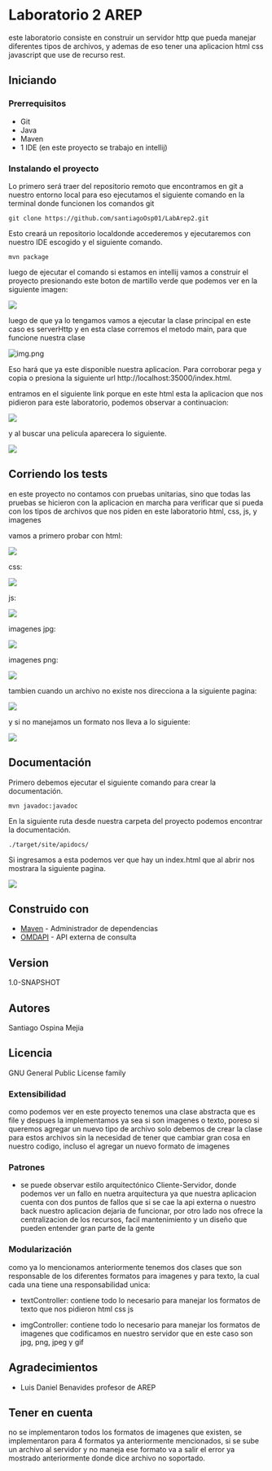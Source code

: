 # Laboratorio 2 AREP
este laboratorio consiste en construir un servidor http que pueda manejar
diferentes tipos de archivos, y ademas de eso tener una aplicacion html css javascript
que use de recurso rest.

## Iniciando

### Prerrequisitos

* Git
* Java
* Maven
* 1 IDE (en este proyecto se trabajo en intellij)

### Instalando el proyecto

Lo primero será traer del repositorio remoto que encontramos en git
a nuestro entorno local para eso ejecutamos el siguiente comando en
la terminal donde funcionen los comandos git

```
git clone https://github.com/santiagoOsp01/LabArep2.git
```

Esto creará un repositorio localdonde accederemos y ejecutaremos 
con nuestro IDE escogido y el siguiente comando.

```
mvn package
```

luego de ejecutar el comando si estamos en intellij vamos a construir el proyecto presionando 
este boton de martillo verde que podemos ver en la siguiente imagen:

![](photos/img12.png)

luego de que ya lo tengamos vamos a ejecutar la clase principal en este caso es serverHttp
y en esta clase corremos el metodo main, para que funcione nuestra clase

![img.png](photos/img.png)

Eso hará que ya este disponible nuestra aplicacion. Para corroborar pega y copia o presiona
la siguiente url http://localhost:35000/index.html.

entramos en el siguiente link porque en este html esta la aplicacion que nos pidieron
para este laboratorio, podemos observar a continuacion:

![](photos/img_1.png)

y al buscar una pelicula aparecera lo siguiente.

![](photos/img_2.png)

## Corriendo los tests

en este proyecto no contamos con pruebas unitarias, sino que todas las pruebas
se hicieron con la aplicacion en marcha para verificar que si pueda con los
tipos de archivos que nos piden en este laboratorio html, css, js, y imagenes

vamos a primero probar con html:

![](photos/img_1.png)

css:

![](photos/img_4.png)

js:

![](photos/img_5.png)

imagenes jpg:

![](photos/img_6.png)

imagenes png:

![](photos/img_7.png)

tambien cuando un archivo no existe nos direcciona a la siguiente pagina:

![](photos/img_8.png)

y si no manejamos un formato nos lleva a lo siguiente:

![](photos/img_9.png)

## Documentación
Primero debemos ejecutar el siguiente comando para crear la documentación.
```
mvn javadoc:javadoc
```
En la siguiente ruta desde nuestra carpeta del proyecto podemos encontrar la documentación.

```
./target/site/apidocs/
```
Si ingresamos a esta podemos ver que hay un index.html que al abrir nos mostrara la siguiente pagina.

![](photos/img_10.png)

## Construido con

* [Maven](https://maven.apache.org/) - Administrador de dependencias
* [OMDAPI](https://www.omdbapi.com) - API externa de consulta

## Version

1.0-SNAPSHOT

## Autores

Santiago Ospina Mejia 

## Licencia

GNU General Public License family

### Extensibilidad

como podemos ver en este proyecto tenemos una clase abstracta que es file
y despues la implementamos ya sea si son imagenes o texto, poreso si queremos
agregar un nuevo tipo de archivo solo debemos de crear la clase para estos archivos
sin la necesidad de tener que cambiar gran cosa en nuestro codigo, incluso el agregar
un nuevo formato de imagenes

### Patrones

* se puede observar estilo arquitectónico Cliente-Servidor, donde podemos
ver un  fallo en nuetra arquitectura ya que nuestra aplicacion cuenta
con dos puntos de fallos que si se cae la api externa o nuestro back
nuestro aplicacion dejaria de funcionar, por otro lado nos ofrece la
centralizacion de los recursos, facil mantenimiento y un diseño que 
pueden entender gran parte de la gente

### Modularización
como ya lo mencionamos anteriormente tenemos dos clases que son responsable
de los diferentes formatos para imagenes y para texto, la cual cada una
tiene una responsabilidad unica:

* textController: contiene todo lo necesario para manejar los formatos de
texto que nos pidieron html css js

* imgController: contiene todo lo necesario para manejar los formatos de
  imagenes que codificamos en nuestro servidor que en este caso son 
  jpg, png, jpeg y gif
  


## Agradecimientos

* Luis Daniel Benavides profesor de AREP

## Tener en cuenta

no se implementaron todos los formatos de imagenes que existen, se implementaron
para 4 formatos ya anteriormente mencionados, si se sube un archivo al servidor
y no maneja ese formato va a salir el error ya mostrado anteriormente donde dice
archivo no soportado.
